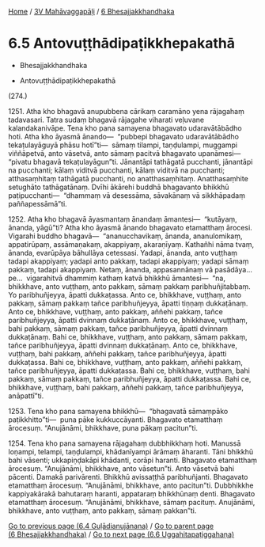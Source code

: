 
[Home](/) / [3V Mahāvaggapāḷi](../../3V.md) / [6 Bhesajjakkhandhaka](../6.md)

# 6.5 Antovuṭṭhādipaṭikkhepakathā

* Bhesajjakkhandhaka

* Antovuṭṭhādipaṭikkhepakathā

(274.)

1251\. Atha kho bhagavā anupubbena cārikaṃ caramāno yena rājagahaṃ tadavasari. Tatra sudaṃ bhagavā rājagahe viharati veḷuvane kalandakanivāpe. Tena kho pana samayena bhagavato udaravātābādho hoti. Atha kho āyasmā ānando—  “pubbepi bhagavato udaravātābādho tekaṭulayāguyā phāsu hotī”ti—  sāmaṃ tilampi, taṇḍulampi, muggampi viññāpetvā, anto vāsetvā, anto sāmaṃ pacitvā bhagavato upanāmesi—  “pivatu bhagavā tekaṭulayāgun”ti. Jānantāpi tathāgatā pucchanti, jānantāpi na pucchanti; kālaṃ viditvā pucchanti, kālaṃ viditvā na pucchanti; atthasaṃhitaṃ tathāgatā pucchanti, no anatthasaṃhitaṃ. Anatthasaṃhite setughāto tathāgatānaṃ. Dvīhi ākārehi buddhā bhagavanto bhikkhū paṭipucchanti—  “dhammaṃ vā desessāma, sāvakānaṃ vā sikkhāpadaṃ paññapessāmā”ti.

1252\. Atha kho bhagavā āyasmantaṃ ānandaṃ āmantesi—  “kutāyaṃ, ānanda, yāgū”ti? Atha kho āyasmā ānando bhagavato etamatthaṃ ārocesi. Vigarahi buddho bhagavā—  “ananucchavikaṃ, ānanda, ananulomikaṃ, appatirūpaṃ, assāmaṇakaṃ, akappiyaṃ, akaraṇīyaṃ. Kathañhi nāma tvaṃ, ānanda, evarūpāya bāhullāya cetessasi. Yadapi, ānanda, anto vuṭṭhaṃ tadapi akappiyaṃ; yadapi anto pakkaṃ, tadapi akappiyaṃ; yadapi sāmaṃ pakkaṃ, tadapi akappiyaṃ. Netaṃ, ānanda, appasannānaṃ vā pasādāya…pe…  vigarahitvā dhammiṃ kathaṃ katvā bhikkhū āmantesi—  “na, bhikkhave, anto vuṭṭhaṃ, anto pakkaṃ, sāmaṃ pakkaṃ paribhuñjitabbaṃ. Yo paribhuñjeyya, āpatti dukkaṭassa. Anto ce, bhikkhave, vuṭṭhaṃ, anto pakkaṃ, sāmaṃ pakkaṃ tañce paribhuñjeyya, āpatti tiṇṇaṃ dukkaṭānaṃ. Anto ce, bhikkhave, vuṭṭhaṃ, anto pakkaṃ, aññehi pakkaṃ, tañce paribhuñjeyya, āpatti dvinnaṃ dukkaṭānaṃ. Anto ce, bhikkhave, vuṭṭhaṃ, bahi pakkaṃ, sāmaṃ pakkaṃ, tañce paribhuñjeyya, āpatti dvinnaṃ dukkaṭānaṃ. Bahi ce, bhikkhave, vuṭṭhaṃ, anto pakkaṃ, sāmaṃ pakkaṃ, tañce paribhuñjeyya, āpatti dvinnaṃ dukkaṭānaṃ. Anto ce, bhikkhave, vuṭṭhaṃ, bahi pakkaṃ, aññehi pakkaṃ, tañce paribhuñjeyya, āpatti dukkaṭassa. Bahi ce, bhikkhave, vuṭṭhaṃ, anto pakkaṃ, aññehi pakkaṃ, tañce paribhuñjeyya, āpatti dukkaṭassa. Bahi ce, bhikkhave, vuṭṭhaṃ, bahi pakkaṃ, sāmaṃ pakkaṃ, tañce paribhuñjeyya, āpatti dukkaṭassa. Bahi ce, bhikkhave, vuṭṭhaṃ, bahi pakkaṃ, aññehi pakkaṃ, tañce paribhuñjeyya, anāpattī”ti.

1253\. Tena kho pana samayena bhikkhū—  “bhagavatā sāmaṃpāko paṭikkhitto”ti—  puna pāke kukkuccāyanti. Bhagavato etamatthaṃ ārocesuṃ. “Anujānāmi, bhikkhave, puna pākaṃ pacitun”ti.

1254\. Tena kho pana samayena rājagahaṃ dubbhikkhaṃ hoti. Manussā loṇampi, telampi, taṇḍulampi, khādanīyampi ārāmaṃ āharanti. Tāni bhikkhū bahi vāsenti; ukkapiṇḍakāpi khādanti, corāpi haranti. Bhagavato etamatthaṃ ārocesuṃ. “Anujānāmi, bhikkhave, anto vāsetun”ti. Anto vāsetvā bahi pācenti. Damakā parivārenti. Bhikkhū avissaṭṭhā paribhuñjanti. Bhagavato etamatthaṃ ārocesuṃ. “Anujānāmi, bhikkhave, anto pacitun”ti. Dubbhikkhe kappiyakārakā bahutaraṃ haranti, appataraṃ bhikkhūnaṃ denti. Bhagavato etamatthaṃ ārocesuṃ. “Anujānāmi, bhikkhave, sāmaṃ pacituṃ. Anujānāmi, bhikkhave, anto vuṭṭhaṃ, anto pakkaṃ, sāmaṃ pakkan”ti.

[Go to previous page (6.4 Guḷādianujānana)](6.4.md) / [Go to parent page (6 Bhesajjakkhandhaka)](../6.md) / [Go to next page (6.6 Uggahitapaṭiggahaṇa)](6.6.md)


